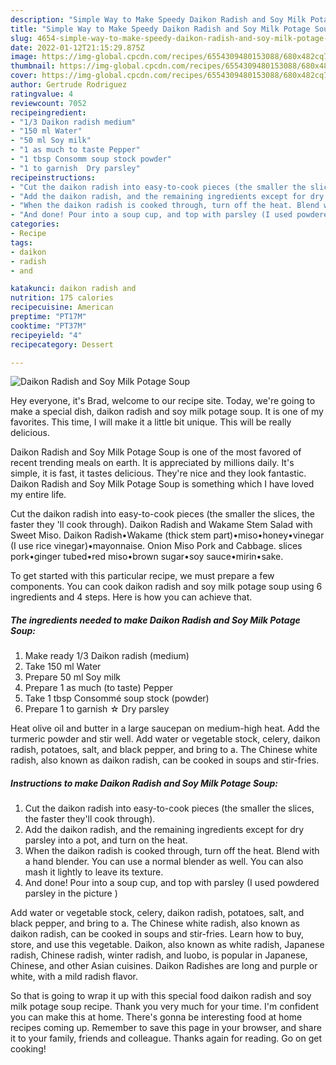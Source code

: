 ```yaml
---
description: "Simple Way to Make Speedy Daikon Radish and Soy Milk Potage Soup"
title: "Simple Way to Make Speedy Daikon Radish and Soy Milk Potage Soup"
slug: 4654-simple-way-to-make-speedy-daikon-radish-and-soy-milk-potage-soup
date: 2022-01-12T21:15:29.875Z
image: https://img-global.cpcdn.com/recipes/6554309480153088/680x482cq70/daikon-radish-and-soy-milk-potage-soup-recipe-main-photo.jpg
thumbnail: https://img-global.cpcdn.com/recipes/6554309480153088/680x482cq70/daikon-radish-and-soy-milk-potage-soup-recipe-main-photo.jpg
cover: https://img-global.cpcdn.com/recipes/6554309480153088/680x482cq70/daikon-radish-and-soy-milk-potage-soup-recipe-main-photo.jpg
author: Gertrude Rodriguez
ratingvalue: 4
reviewcount: 7052
recipeingredient:
- "1/3 Daikon radish medium"
- "150 ml Water"
- "50 ml Soy milk"
- "1 as much to taste Pepper"
- "1 tbsp Consomm soup stock powder"
- "1 to garnish  Dry parsley"
recipeinstructions:
- "Cut the daikon radish into easy-to-cook pieces (the smaller the slices, the faster they&#39;ll cook through)."
- "Add the daikon radish, and the remaining ingredients except for dry parsley into a pot, and turn on the heat."
- "When the daikon radish is cooked through, turn off the heat. Blend with a hand blender. You can use a normal blender as well. You can also mash it lightly to leave its texture."
- "And done! Pour into a soup cup, and top with parsley (I used powdered parsley in the picture )"
categories:
- Recipe
tags:
- daikon
- radish
- and

katakunci: daikon radish and 
nutrition: 175 calories
recipecuisine: American
preptime: "PT17M"
cooktime: "PT37M"
recipeyield: "4"
recipecategory: Dessert

---
```



![Daikon Radish and Soy Milk Potage Soup](https://img-global.cpcdn.com/recipes/6554309480153088/680x482cq70/daikon-radish-and-soy-milk-potage-soup-recipe-main-photo.jpg)

Hey everyone, it's Brad, welcome to our recipe site. Today, we're going to make a special dish, daikon radish and soy milk potage soup. It is one of my favorites. This time, I will make it a little bit unique. This will be really delicious.

Daikon Radish and Soy Milk Potage Soup is one of the most favored of recent trending meals on earth. It is appreciated by millions daily. It's simple, it is fast, it tastes delicious. They're nice and they look fantastic. Daikon Radish and Soy Milk Potage Soup is something which I have loved my entire life.

Cut the daikon radish into easy-to-cook pieces (the smaller the slices, the faster they &#39;ll cook through). Daikon Radish and Wakame Stem Salad with Sweet Miso. Daikon Radish•Wakame (thick stem part)•miso•honey•vinegar (I use rice vinegar)•mayonnaise. Onion Miso Pork and Cabbage. slices pork•ginger tubed•red miso•brown sugar•soy sauce•mirin•sake.


To get started with this particular recipe, we must prepare a few components. You can cook daikon radish and soy milk potage soup using 6 ingredients and 4 steps. Here is how you can achieve that.

<!--inarticleads1-->

##### The ingredients needed to make Daikon Radish and Soy Milk Potage Soup:

1. Make ready 1/3 Daikon radish (medium)
1. Take 150 ml Water
1. Prepare 50 ml Soy milk
1. Prepare 1 as much (to taste) Pepper
1. Take 1 tbsp Consommé soup stock (powder)
1. Prepare 1 to garnish ☆ Dry parsley


Heat olive oil and butter in a large saucepan on medium-high heat. Add the turmeric powder and stir well. Add water or vegetable stock, celery, daikon radish, potatoes, salt, and black pepper, and bring to a. The Chinese white radish, also known as daikon radish, can be cooked in soups and stir-fries. 

<!--inarticleads2-->

##### Instructions to make Daikon Radish and Soy Milk Potage Soup:

1. Cut the daikon radish into easy-to-cook pieces (the smaller the slices, the faster they&#39;ll cook through).
1. Add the daikon radish, and the remaining ingredients except for dry parsley into a pot, and turn on the heat.
1. When the daikon radish is cooked through, turn off the heat. Blend with a hand blender. You can use a normal blender as well. You can also mash it lightly to leave its texture.
1. And done! Pour into a soup cup, and top with parsley (I used powdered parsley in the picture )


Add water or vegetable stock, celery, daikon radish, potatoes, salt, and black pepper, and bring to a. The Chinese white radish, also known as daikon radish, can be cooked in soups and stir-fries. Learn how to buy, store, and use this vegetable. Daikon, also known as white radish, Japanese radish, Chinese radish, winter radish, and luobo, is popular in Japanese, Chinese, and other Asian cuisines. Daikon Radishes are long and purple or white, with a mild radish flavor. 

So that is going to wrap it up with this special food daikon radish and soy milk potage soup recipe. Thank you very much for your time. I'm confident you can make this at home. There's gonna be interesting food at home recipes coming up. Remember to save this page in your browser, and share it to your family, friends and colleague. Thanks again for reading. Go on get cooking!

